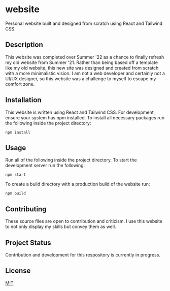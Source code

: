 # website
Personal website built and designed from scratch using React and Tailwind CSS.

## Description
This website was completed over Summer '22 as a chance to finally refresh my old website from Summer '21. Rather than being based off a template like my old website, this new site was designed and created from scratch with a more minimalistic vision. I am not a web developer and certainly not a UI/UX designer, so this website was a challenge to myself to escape my comfort zone.

## Installation
This website is written using React and Tailwind CSS. For development, ensure your system has npm installed.
To install all necessary packages run the following inside the project directory:
```
npm install
```

## Usage
Run all of the following inside the project directory.
To start the development server run the following:

```
npm start
```

To create a build directory with a production build of the website run:
```
npm build
```

## Contributing
These source files are open to contribution and criticism. I use this website to not only display my skills but convey them as well.

## Project Status
Contribution and development for this respository is currently in progress.

## License
[MIT](https://choosealicense.com/licenses/mit/)
